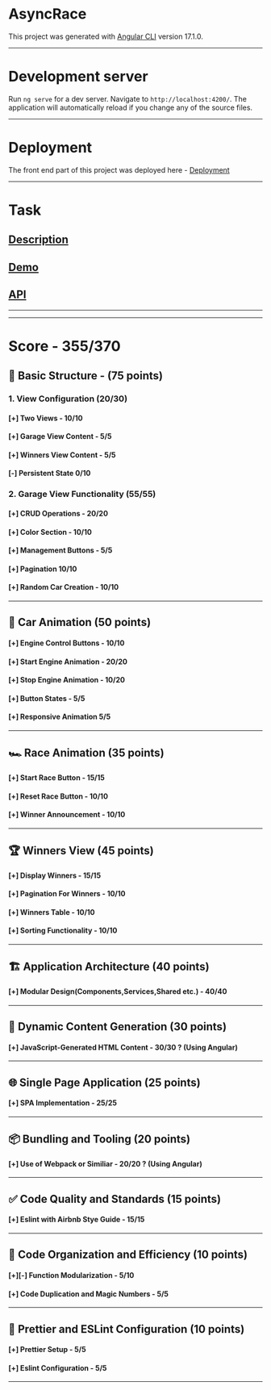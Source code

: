 # AsyncRace

This project was generated with [Angular CLI](https://github.com/angular/angular-cli) version 17.1.0.

---

# Development server

Run `ng serve` for a dev server. Navigate to `http://localhost:4200/`. The application will automatically reload if you change any of the source files.

---

# Deployment

The front end part of this project was deployed here - [Deployment](https://github.com/angular/angular-cli)

---

# Task

## [Description](https://github.com/rolling-scopes-school/tasks/blob/master/epam/async-race.md)

## [Demo](https://www.youtube.com/watch?v=aLjibbo9spo)

## [API](https://github.com/mikhama/async-race-api)

---

---

# **Score - 355/370**

## 🏁 Basic Structure - (75 points)

### 1. View Configuration (20/30)

#### [+] Two Views - 10/10

#### [+] Garage View Content - 5/5

#### [+] Winners View Content - 5/5

#### [-] Persistent State 0/10

### 2. Garage View Functionality (55/55)

#### [+] CRUD Operations - 20/20

#### [+] Color Section - 10/10

#### [+] Management Buttons - 5/5

#### [+] Pagination 10/10

#### [+] Random Car Creation - 10/10

---

## 🚗 Car Animation (50 points)

#### [+] Engine Control Buttons - 10/10

#### [+] Start Engine Animation - 20/20

#### [+] Stop Engine Animation - 10/20

#### [+] Button States - 5/5

#### [+] Responsive Animation 5/5

---

## 🏎️ Race Animation (35 points)

#### [+] Start Race Button - 15/15

#### [+] Reset Race Button - 10/10

#### [+] Winner Announcement - 10/10

---

## 🏆 Winners View (45 points)

#### [+] Display Winners - 15/15

#### [+] Pagination For Winners - 10/10

#### [+] Winners Table - 10/10

#### [+] Sorting Functionality - 10/10

---

## 🏗️ Application Architecture (40 points)

#### [+] Modular Design(Components,Services,Shared etc.) - 40/40

---

## 📜 Dynamic Content Generation (30 points)

#### [+] JavaScript-Generated HTML Content - 30/30 ? (Using Angular)

---

## 🌐 Single Page Application (25 points)

#### [+] SPA Implementation - 25/25

---

## 📦 Bundling and Tooling (20 points)

#### [+] Use of Webpack or Similiar - 20/20 ? (Using Angular)

---

## ✅ Code Quality and Standards (15 points)

#### [+] Eslint with Airbnb Stye Guide - 15/15

---

## 📏 Code Organization and Efficiency (10 points)

#### [+][-] Function Modularization - 5/10

#### [+] Code Duplication and Magic Numbers - 5/5

---

## 🎨 Prettier and ESLint Configuration (10 points)

#### [+] Prettier Setup - 5/5

#### [+] Eslint Configuration - 5/5

---

